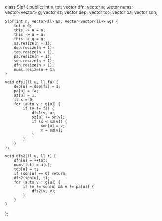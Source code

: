 class Slpf {
public:
    int n, tot;
    vector<ll> dfn;
    vector<ll> a;
    vector<ll> nums;
    vector<vector<ll>> g;
    vector<ll> sz;
    vector<ll> dep;
    vector<ll> top;
    vector<ll> pa;
    vector<ll> son;

    Slpf(int n, vector<ll> &a, vector<vector<ll>> &g) {
        tot = 0;
        this -> n = n;
        this -> a = a;
        this -> g = g;
        sz.resize(n + 1);
        dep.resize(n + 1);
        top.resize(n + 1);
        pa.resize(n + 1);
        son.resize(n + 1);
        dfn.resize(n + 1);
        nums.resize(n + 1);
    }

    void dfs1(ll u, ll fa) {
        dep[u] = dep[fa] + 1;
        pa[u] = fa;
        sz[u] = 1;
        ll x = 0;
        for (auto v : g[u]) {
            if (v != fa) {
                dfs1(v, u);
                sz[u] += sz[v];
                if (x < sz[v]) {
                    son[u] = v;
                    x = sz[v];
                }
            }
        }
    };

    void dfs2(ll u, ll t) {
        dfn[u] = ++tot;
        nums[tot] = a[u];
        top[u] = t;
        if (son[u] == 0) return;
        dfs2(son[u], t);
        for (auto v : g[u]) {
            if (v != son[u] && v != pa[u]) {
                dfs2(v, v);
            }
        }
    }
};